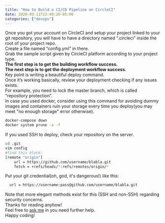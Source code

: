 ```yaml
---
title: "How to Build a CI/CD Pipeline on CircleCI"
date: 2020-03-11T23:49:20-05:00
categories: ["devops"]
---
```

Once you got your account on CircleCI and setup your project linked to your git repository, you will have to have a directory named “.circleci” inside the root of your project repo.  
Create a file named “config.yml” in there.  
Grab the sample script given by CircleCI platform according to your project type.  
**The first step is to get the building workflow success.**  
**The next step is to get the deployment workflow success.**  
Key point is writing a beautiful deploy command.  
Once it’s working basically, review your deployment checking if any issues exists.  
For example, you need to lock the master branch, which is called “repository protection”.  
In case you used docker, consider using this command for avoiding dummy images and containers ruin your storage every time you deploy(you may meet "no enough storage" error otherwise).  
```bash
docker-compose down
docker system prune -a -f
```
If you used SSH to deploy, check your repository on the server.
```bash
cd .git
vim config
#find this block:
[remote "origin"]
	url = https://github.com/username/blabla.git
	fetch = +refs/heads/*:refs/remotes/origin/*
```
Put your git credential(oh, god, it's dangerous!) like this:
```bash
  url = https://username:pass@github.com/username/blabla.git
```
Note that more elegant methods exist for this (SSH and non-SSH) regarding security concerns.  
Thanks for reading anyhow!  
Feel free to [ask me](mailto:crazyoptimist@mail.com) in you need further help.  
Happy coding!
